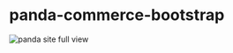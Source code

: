 # panda-commerce-bootstrap
![panda site full view](https://github.com/rana-arju/panda-commerce-bootstrap/blob/main/panda.png )
